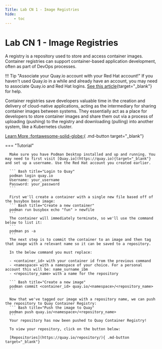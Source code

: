 ```yaml
---
Title: Lab CN 1 - Image Registries
hide:
    - toc
---
```


# Lab CN 1 - Image Registries

A registry is a repository used to store and access container images. Container registries can support container-based application development, often as part of DevOps processes.

!!! Tip "Associate your Quay.io account with your Red Hat account!"
    If you haven't used Quay.io in a while and already have an account, you may need to associate Quay.io and Red Hat logins.  [See this article](https://access.redhat.com/articles/5363231){target="_blank"} for help.

Container registries save developers valuable time in the creation and delivery of cloud-native applications, acting as the intermediary for sharing container images between systems. They essentially act as a place for developers to store container images and share them out via a process of uploading (pushing) to the registry and downloading (pulling) into another system, like a Kubernetes cluster.

[Learn More :fontawesome-solid-globe:](https://www.redhat.com/en/topics/cloud-native-apps/what-is-a-container-registry){ .md-button target="_blank"}

=== "Tutorial"

      Make sure you have Podman Desktop installed and up and running. You may need to first visit [Quay.io](https://quay.io){target="_blank"} and set up a username. Use the Red Hat account you created earlier.

      ``` Bash title="Login to Quay"
      podman login quay.io
      Username: your_username
      Password: your_password
      ```

      First we'll create a container with a single new file based off of the busybox base image: 
      ``` Bash title="Create a new container"
      podman run busybox echo "fun" > newfile
      ```
      The container will immediately terminate, so we'll use the command below to list it:
      ```
      podman ps -a
      ```
      The next step is to commit the container to an image and then tag that image with a relevant name so it can be saved to a repository.

      In the below command you must replace:
      
      - <container_id> with your container id from the previous command
      - <namespace> with a namespace of your choice. For a personal account this will be: name_surname_ibm
      - <repository_name> with a name for the repository

      ``` Bash title="Create a new image"
      podman commit <container_id> quay.io/<namespace>/<repository_name>
      ```

      Now that we've tagged our image with a repository name, we can push the repository to Quay Container Registry:
      ``` Bash title="Push the image to Quay"
      podman push quay.io/<namespace>/<repository_name>
      ```
      Your repository has now been pushed to Quay Container Registry!

      To view your repository, click on the button below:
      
      [Repositories](https://quay.io/repository/){ .md-button target="_blank"}

      
